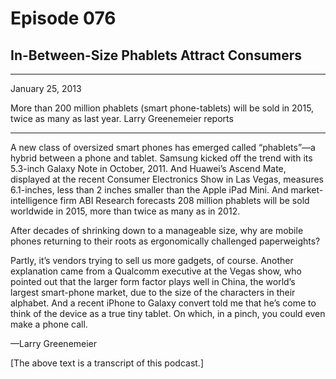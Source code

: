 # Episode 076

## In-Between-Size Phablets Attract Consumers

---

January 25, 2013

More than 200 million phablets (smart phone-tablets) will be sold in 2015, twice as many as last year. Larry Greenemeier reports

---

A new class of oversized smart phones has emerged called “phablets”—a hybrid between a phone and tablet. Samsung kicked off the trend with its 5.3-inch Galaxy Note in October, 2011. And Huawei’s Ascend Mate, displayed at the recent Consumer Electronics Show in Las Vegas, measures 6.1-inches, less than 2 inches smaller than the Apple iPad Mini. And market-intelligence firm ABI Research forecasts 208 million phablets will be sold worldwide in 2015, more than twice as many as in 2012.

After decades of shrinking down to a manageable size, why are mobile phones returning to their roots as ergonomically challenged paperweights?

Partly, it’s vendors trying to sell us more gadgets, of course. Another explanation came from a Qualcomm executive at the Vegas show, who pointed out that the larger form factor plays well in China, the world’s largest smart-phone market, due to the size of the characters in their alphabet. And a recent iPhone to Galaxy convert told me that he’s come to think of the device as a true tiny tablet. On which, in a pinch, you could even make a phone call.

—Larry Greenemeier

[The above text is a transcript of this podcast.]

